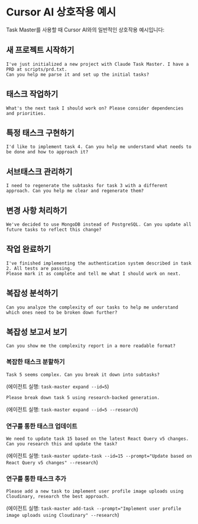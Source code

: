 # Cursor AI 상호작용 예시

Task Master를 사용할 때 Cursor AI와의 일반적인 상호작용 예시입니다:

## 새 프로젝트 시작하기

```
I've just initialized a new project with Claude Task Master. I have a PRD at scripts/prd.txt.
Can you help me parse it and set up the initial tasks?
```

## 태스크 작업하기

```
What's the next task I should work on? Please consider dependencies and priorities.
```

## 특정 태스크 구현하기

```
I'd like to implement task 4. Can you help me understand what needs to be done and how to approach it?
```

## 서브태스크 관리하기

```
I need to regenerate the subtasks for task 3 with a different approach. Can you help me clear and regenerate them?
```

## 변경 사항 처리하기

```
We've decided to use MongoDB instead of PostgreSQL. Can you update all future tasks to reflect this change?
```

## 작업 완료하기

```
I've finished implementing the authentication system described in task 2. All tests are passing.
Please mark it as complete and tell me what I should work on next.
```

## 복잡성 분석하기

```
Can you analyze the complexity of our tasks to help me understand which ones need to be broken down further?
```

## 복잡성 보고서 보기

```
Can you show me the complexity report in a more readable format?
```

### 복잡한 태스크 분할하기

```
Task 5 seems complex. Can you break it down into subtasks?
```

(에이전트 실행: `task-master expand --id=5`)

```
Please break down task 5 using research-backed generation.
```

(에이전트 실행: `task-master expand --id=5 --research`)

### 연구를 통한 태스크 업데이트

```
We need to update task 15 based on the latest React Query v5 changes. Can you research this and update the task?
```

(에이전트 실행: `task-master update-task --id=15 --prompt="Update based on React Query v5 changes" --research`)

### 연구를 통한 태스크 추가

```
Please add a new task to implement user profile image uploads using Cloudinary, research the best approach.
```

(에이전트 실행: `task-master add-task --prompt="Implement user profile image uploads using Cloudinary" --research`)